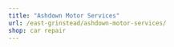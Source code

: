 ```yaml
---
title: "Ashdown Motor Services"
url: /east-grinstead/ashdown-motor-services/
shop: car repair
---
```

